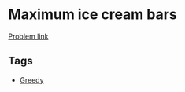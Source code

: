 # Maximum ice cream bars

[Problem link](https://leetcode.com/problems/maximum-ice-cream-bars)

## Tags

* [Greedy](/README.md#Greedy)
